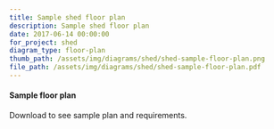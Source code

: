 ```yaml
---
title: Sample shed floor plan
description: Sample shed floor plan
date: 2017-06-14 00:00:00
for_project: shed
diagram_type: floor-plan
thumb_path: /assets/img/diagrams/shed/shed-sample-floor-plan.png
file_path: /assets/img/diagrams/shed/shed-sample-floor-plan.pdf
---
```

#### Sample floor plan
Download to see sample plan and requirements.
